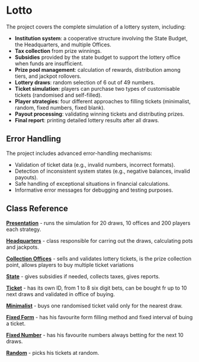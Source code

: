 # Lotto

The project covers the complete simulation of a lottery system, including:

- **Institution system**: a cooperative structure involving the State Budget, the Headquarters, and multiple Offices.
- **Tax collection** from prize winnings.  
- **Subsidies** provided by the state budget to support the lottery office when funds are insufficient.  
- **Prize pool management**: calculation of rewards, distribution among tiers, and jackpot rollovers.  
- **Lottery draws**: random selection of 6 out of 49 numbers.  
- **Ticket simulation**: players can purchase two types of customisable tickets (randomised and self-filled).  
- **Player strategies**: four different approaches to filling tickets (minimalist, random, fixed numbers, fixed blank).  
- **Payout processing**: validating winning tickets and distributing prizes.  
- **Final report**: printing detailed lottery results after all draws.

## Error Handling
The project includes advanced error-handling mechanisms:  
- Validation of ticket data (e.g., invalid numbers, incorrect formats).  
- Detection of inconsistent system states (e.g., negative balances, invalid payouts).  
- Safe handling of exceptional situations in financial calculations.  
- Informative error messages for debugging and testing purposes.  

## Class Reference
**[Presentation](./Presentation.java)** - runs the simulation for 20 draws, 10 offices and 200 players each strategy.

**[Headquarters](./Headquarters)** - class responsible for carring out the draws, calculating pots and jackpots.

**[Collection Offices](./CollectionOffice)** - sells and validates lottery tickets, is the prize collection point, allows players to buy multiple ticket variations

**[State](./StateBudget)** - gives subsidies if needed, collects taxes, gives reports.

**[Ticket](./Ticket)** - has its own ID, from 1 to 8 six digit bets, can be bought fr up to 10 next draws and validated in office of buying.

**[Minimalist](./Minimalist)** - buys one randomised ticket valid only for the nearest draw.

**[Fixed Form](./FixedForm)** - has his favourite form filling method and fixed interval of buing a ticket.

**[Fixed Number](./FixedNumber)** - has his favourite numbers always betting for the next 10 draws.

**[Random](./Random)** - picks his tickets at random.
